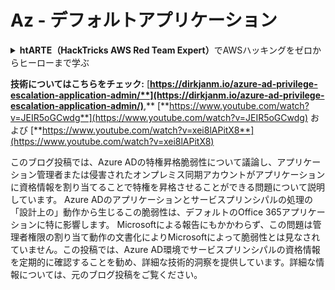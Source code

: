 # Az - デフォルトアプリケーション

<details>

<summary><strong>htARTE（HackTricks AWS Red Team Expert）</strong>でAWSハッキングをゼロからヒーローまで学ぶ</summary>

HackTricksをサポートする他の方法：

- **HackTricksで企業を宣伝したい**または**HackTricksをPDFでダウンロードしたい**場合は、[**SUBSCRIPTION PLANS**](https://github.com/sponsors/carlospolop)をチェックしてください！
- [**公式PEASS＆HackTricksのグッズ**](https://peass.creator-spring.com)を入手する
- [**The PEASS Family**](https://opensea.io/collection/the-peass-family)を発見し、独占的な[**NFTs**](https://opensea.io/collection/the-peass-family)のコレクションを見る
- 💬 [**Discordグループ**](https://discord.gg/hRep4RUj7f)に参加するか、[**telegramグループ**](https://t.me/peass)に参加するか、**Twitter** 🐦 [**@hacktricks_live**](https://twitter.com/hacktricks_live)をフォローする
- **ハッキングトリックを共有するには、** [**HackTricks**](https://github.com/carlospolop/hacktricks)と[**HackTricks Cloud**](https://github.com/carlospolop/hacktricks-cloud)のGitHubリポジトリにPRを送信してください。

</details>

**技術についてはこちらをチェック:** [**https://dirkjanm.io/azure-ad-privilege-escalation-application-admin/**](https://dirkjanm.io/azure-ad-privilege-escalation-application-admin/)**,** [**https://www.youtube.com/watch?v=JEIR5oGCwdg**](https://www.youtube.com/watch?v=JEIR5oGCwdg) および [**https://www.youtube.com/watch?v=xei8lAPitX8**](https://www.youtube.com/watch?v=xei8lAPitX8)

このブログ投稿では、Azure ADの特権昇格脆弱性について議論し、アプリケーション管理者または侵害されたオンプレミス同期アカウントがアプリケーションに資格情報を割り当てることで特権を昇格させることができる問題について説明しています。 Azure ADのアプリケーションとサービスプリンシパルの処理の「設計上の」動作から生じるこの脆弱性は、デフォルトのOffice 365アプリケーションに特に影響します。 Microsoftによる報告にもかかわらず、この問題は管理者権限の割り当て動作の文書化によりMicrosoftによって脆弱性とは見なされていません。この投稿では、Azure AD環境でサービスプリンシパルの資格情報を定期的に確認することを勧め、詳細な技術的洞察を提供しています。詳細な情報については、元のブログ投稿をご覧ください。
